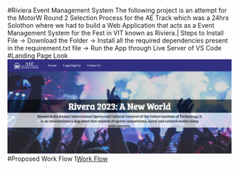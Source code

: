 #Riviera Event Management System
The following project is an attempt for the MotorW Round 2 Selection Process for the AE Track which was a 24hrs Solothon where we had to build a Web Application that acts as a Event Management System for the Fest in VIT known as Riviera.|
Steps to Install File
-> Download the Folder
-> Install all the required dependencies present in the requirement.txt file
-> Run the App through Live Server of VS Code
#Landing Page Look
![Landing Page](https://github.com/Avineesh28/Riviera-Event-Management-System--MotorQ/blob/c6fbbaa27006e9bb455013ca03dfbac15f64689d/src/images/Screenshot%202022-08-18%20204924.png)
#Proposed Work Flow
1[Work Flow](https://github.com/Avineesh28/Riviera-Event-Management-System--MotorQ/blob/c07d77562951ea83c9b461a96d9582e7af99c53c/src/images/WhatsApp%20Image%202022-08-18%20at%208.44.54%20PM.jpeg)

